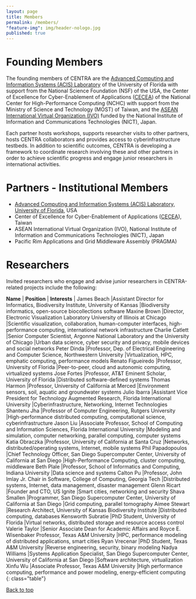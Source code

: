 ```yaml
---
layout: page
title: Members
permalink: /members/
"feature-img": img/header-nologo.jpg
published: true
---
```

<div id="founders"> </div>

# Founding Members

The founding members of CENTRA are the [Advanced Computing and Information Systems (ACIS) Laboratory](https://www.acis.ufl.edu/node) of the University of Florida with support from the National Science Foundation (NSF) of the USA, the Center of Excellence for Cyber-Enablement of Applications (<a href="http://www.cecea.tw/e_index.php" target="_blank">CECEA</a>) of the National Center for High-Performance Computing (NCHC) with support from the Ministry of Science and Technology (MOST) of Taiwan, and the [ASEAN International Virtual Organization (IVO)](https://www.nict.go.jp/en/asean_ivo/about_asean_ivo.html) funded by the National Institute of Information and Communications Technologies (NICT), Japan.

Each partner hosts workshops, supports researcher visits to other partners, hosts CENTRA collaborators and provides access to cyberinfrastructure testbeds. In addition to scientific outcomes, CENTRA is developing a framework to coordinate research involving these and other partners in order to achieve scientific progress and engage junior researchers in international activities.

<div id="partners"> </div>

# Partners - Institutional Members

*  [Advanced Computing and Information Systems (ACIS) Laboratory, University of Florida](http://www.acis.ufl.edu/), USA
*  Center of Excellence for Cyber-Enablement of Applications (<a href="http://www.cecea.tw/e_index.php" target="_blank">CECEA</a>), Taiwan
*  ASEAN International Virtual Organization (IVO), National Institute of Information and Communications Technologies (NICT), Japan
*  Pacific Rim Applications and Grid Middleware Assembly (PRAGMA)

<div id="researchers"> </div>

# Researchers

Invited researchers who engage and advise junior researchers in CENTRA-related projects include the following:

**Name**  | **Position**  | **Interests** |
James Beach        |Assistant Director for Informatics, Biodiversity Institute, University of Kansas              |Biodiversity informatics, open-source biocollections software
Maxine Brown       |Director, Electronic Visualization Laboratory University of Illinois at Chicago              |Scientific visualization, collaboration, human-computer interfaces, high-performance computing, international network infrastructure
Charlie Catlett        |Senior Computer Scientist, Argonne National Laboratory and the University of Chicago  |Urban data science, cyber security and privacy, mobile devices and social networks
Peter Dinda        |Professor, Dep. of Electrical Engineering and Computer Science, Northwestern University         |Virtualization, HPC, emphatic computing, performance models
Renato Figueiredo   |Professor, University of Florida                                              |Peer-to-peer, cloud and autonomic computing, virtualized systems 
Jose Fortes        |Professor, AT&T Eminent Scholar, University of Florida                              |Distributed software-defined systems
Thomas Harmon      |Professor, University of California at Merced                                     |Environment sensors, soil, aquatic and groundwater systems
Julio Ibarra       |Assistant Vice President for Technology Augmented Research, Florida International University     |Cyberinfrastructure, Networking, Internet Technologies
Shantenu Jha        |Professor of Computer Engineering, Rutgers University       |High-performance distributed computing, computational science, cyberinfrastructure
Jason Liu        |Associate Professor, School of Computing and Information Sciences, Florida International University |Modeling and simulation, computer networking, parallel computing, computer systems
Katia Obraczka     |Professor, University of California at Santa Cruz                                 |Networks, distributed/operating systems, Internet, mobile systems 
Phil Papadopoulos   |Chief Technology Officer, San Diego Supercomputer Center, University of California at San Diego             |High-Performance Computing, cluster computing, middleware
Beth Plale          |Professor, School of Informatics and Computing, Indiana University                            |Data science and systems
Calton Pu     |Professor, John Imlay Jr. Chair in Software, College of Computing, Georgia Tech       |Distributed systems, Internet, data management, disaster management
Glenn Ricart        |Founder and CTO, US Ignite                                             |Smart cities, networking and security
Shava Smallen        |Programmer, San Diego Supercomputer Center, University of California at San Diego |Grid computing, parallel tomography
Aimee Stewart      |Research Architect, University of Kansas Biodiversity Institute          |Distributed computing, databases
Kensworth Subratie        |PhD Student, University of Florida               |Virtual networks, distributed storage and resource access control
Valerie Taylor      |Senior Associate Dean for Academic Affairs and Royce E. Wisenbaker Professor, Texas A&M University |HPC, performance modeling of distributed applications, smart cities
Ryan Vrecenar      |PhD Student, Texas A&M University        |Reverse engineering, security, binary modeling 
Nadya Williams        |Systems Application Specialist, San Diego Supercomputer Center, University of California at San Diego     |Software architecture, virtualization
Xinfu Wu        |Associate Professor, Texas A&M University          |High performance computing, performance and power modeling, energy-efficient computing
{: class="table"}

<a href="#founders">Back to top</a>
